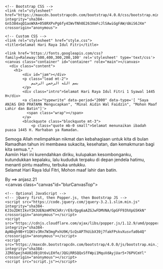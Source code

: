 <!doctype html>
<html lang="en">
  <head>
    <!-- Required meta tags -->
    <meta charset="utf-8">
    <meta name="viewport" content="width=device-width, initial-scale=1, shrink-to-fit=no">

    <!-- Bootstrap CSS -->
    <link rel="stylesheet" href="https://maxcdn.bootstrapcdn.com/bootstrap/4.0.0/css/bootstrap.min.css" integrity="sha384-Gn5384xqQ1aoWXA+058RXPxPg6fy4IWvTNh0E263XmFcJlSAwiGgFAW/dAiS6JXm" crossorigin="anonymous">

    <!-- Custom CSS -->
    <link rel="stylesheet" href="style.css">
    <title>Selamat Hari Raya Idul Fitri</title>
  </head>
  <body>
    
    <link href='https://fonts.googleapis.com/css?family=Raleway:500,400,300,200,100' rel='stylesheet' type='text/css'>
    <canvas class="container" id="container" role="main"></canvas>
      <div class="content">
        <h1>
            <div id="jam"></div>
            <p class="lead mt-2">
                بسم الله الرحمن الرحيم
            </p>
            <div class="intro">Selamat Hari Raya Idul Fitri 1 Syawal 1445 H</div>
            <a class="typewrite" data-period="2000" data-type='[ "Saya ANJAS EKO PRATAMA Mengucapkan", "Minal Aidin Wal Faidzin", "Mohon Maaf Lahir dan Batin"]'>
              <span class="wrap"></span>
            </a>
            <blockquote class="blockquote mt-3">
                <p class="quote mb-0 small">Selamat menunaikan ibadah puasa 1445 H. Marhaban ya Ramadan.
Semoga Allah melimpahkan nikmat dan kebahagiaan untuk kita di bulan Ramadhan tahun ini membawa sukacita, kesehatan, dan kemakmuran bagi kita semua.^_^</br> Aamiin </b>
Hari ini kurendahkan diriku, kulupakan kesombonganku, kutundukkan kepalaku, lalu kududuk terpaku di depan jendela hatimu, menanti pintu maafmu, terbuka untukku. </br>Selamat Hari Raya Idul Fitri, Mohon maaf lahir dan batin.</p>
                <footer class="blockquote-footer">By ==> anjasz.21 <footer>
              </blockquote>
        </h1>
      </div>
    </div>
    <div class="blur blurTop"><canvas class="canvas"id="blurCanvasTop"></canvas></div>
    <div class="blur blurBottom"><canvas width="1000px" height="1000px" class="canvas" id="blurCanvasBottom"></canvas></div>






    <!-- Optional JavaScript -->
    <!-- jQuery first, then Popper.js, then Bootstrap JS -->
    <script src="https://code.jquery.com/jquery-3.2.1.slim.min.js" integrity="sha384-KJ3o2DKtIkvYIK3UENzmM7KCkRr/rE9/Qpg6aAZGJwFDMVNA/GpGFF93hXpG5KkN" crossorigin="anonymous"></script>
    <script src="https://cdnjs.cloudflare.com/ajax/libs/popper.js/1.12.9/umd/popper.min.js" integrity="sha384-ApNbgh9B+Y1QKtv3Rn7W3mgPxhU9K/ScQsAP7hUibX39j7fakFPskvXusvfa0b4Q" crossorigin="anonymous"></script>
    <script src="https://maxcdn.bootstrapcdn.com/bootstrap/4.0.0/js/bootstrap.min.js" integrity="sha384-JZR6Spejh4U02d8jOt6vLEHfe/JQGiRRSQQxSfFWpi1MquVdAyjUar5+76PVCmYl" crossorigin="anonymous"></script>
    <script src="script.js"></script>
</body>
</html>
